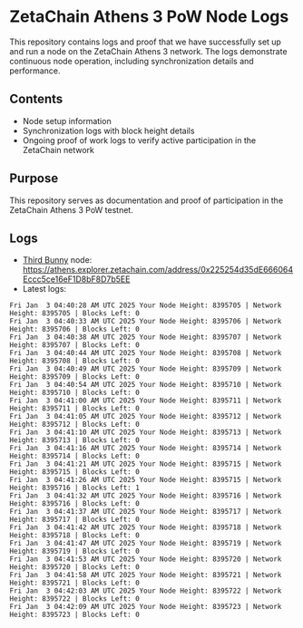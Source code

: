 # ZetaChain Athens 3 PoW Node Logs
This repository contains logs and proof that we have successfully set up and run a node on the ZetaChain Athens 3 network. The logs demonstrate continuous node operation, including synchronization details and performance.

## Contents
- Node setup information
- Synchronization logs with block height details
- Ongoing proof of work logs to verify active participation in the ZetaChain network

## Purpose
This repository serves as documentation and proof of participation in the ZetaChain Athens 3 PoW testnet.

## Logs

- [Third Bunny](https://thirdbunny.xyz/) node: https://athens.explorer.zetachain.com/address/0x225254d35dE666064Eccc5ce16eF1D8bF8D7b5EE
- Latest logs:
```
Fri Jan  3 04:40:28 AM UTC 2025 Your Node Height: 8395705 | Network Height: 8395705 | Blocks Left: 0
Fri Jan  3 04:40:33 AM UTC 2025 Your Node Height: 8395706 | Network Height: 8395706 | Blocks Left: 0
Fri Jan  3 04:40:38 AM UTC 2025 Your Node Height: 8395707 | Network Height: 8395707 | Blocks Left: 0
Fri Jan  3 04:40:44 AM UTC 2025 Your Node Height: 8395708 | Network Height: 8395708 | Blocks Left: 0
Fri Jan  3 04:40:49 AM UTC 2025 Your Node Height: 8395709 | Network Height: 8395709 | Blocks Left: 0
Fri Jan  3 04:40:54 AM UTC 2025 Your Node Height: 8395710 | Network Height: 8395710 | Blocks Left: 0
Fri Jan  3 04:41:00 AM UTC 2025 Your Node Height: 8395711 | Network Height: 8395711 | Blocks Left: 0
Fri Jan  3 04:41:05 AM UTC 2025 Your Node Height: 8395712 | Network Height: 8395712 | Blocks Left: 0
Fri Jan  3 04:41:10 AM UTC 2025 Your Node Height: 8395713 | Network Height: 8395713 | Blocks Left: 0
Fri Jan  3 04:41:16 AM UTC 2025 Your Node Height: 8395714 | Network Height: 8395714 | Blocks Left: 0
Fri Jan  3 04:41:21 AM UTC 2025 Your Node Height: 8395715 | Network Height: 8395715 | Blocks Left: 0
Fri Jan  3 04:41:26 AM UTC 2025 Your Node Height: 8395715 | Network Height: 8395716 | Blocks Left: 1
Fri Jan  3 04:41:32 AM UTC 2025 Your Node Height: 8395716 | Network Height: 8395716 | Blocks Left: 0
Fri Jan  3 04:41:37 AM UTC 2025 Your Node Height: 8395717 | Network Height: 8395717 | Blocks Left: 0
Fri Jan  3 04:41:42 AM UTC 2025 Your Node Height: 8395718 | Network Height: 8395718 | Blocks Left: 0
Fri Jan  3 04:41:47 AM UTC 2025 Your Node Height: 8395719 | Network Height: 8395719 | Blocks Left: 0
Fri Jan  3 04:41:53 AM UTC 2025 Your Node Height: 8395720 | Network Height: 8395720 | Blocks Left: 0
Fri Jan  3 04:41:58 AM UTC 2025 Your Node Height: 8395721 | Network Height: 8395721 | Blocks Left: 0
Fri Jan  3 04:42:03 AM UTC 2025 Your Node Height: 8395722 | Network Height: 8395722 | Blocks Left: 0
Fri Jan  3 04:42:09 AM UTC 2025 Your Node Height: 8395723 | Network Height: 8395723 | Blocks Left: 0
```
